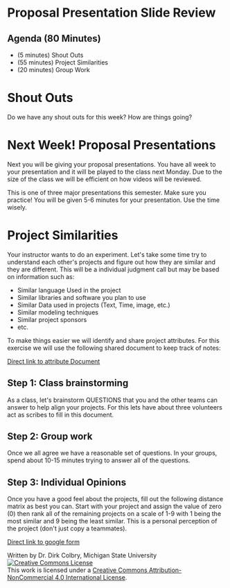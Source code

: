 # Proposal Presentation Slide Review

## Agenda (80 Minutes)

- (5 minutes) Shout Outs
- (55 minutes) Project Similarities
- (20 minutes) Group Work

# Shout Outs

Do we have any shout outs for this week?  How are things going?


# Next Week! Proposal Presentations

Next you will be giving your proposal presentations.  You have all week to your presentation and it will be played to the class next Monday.  Due to the size of the class we will be efficient on how videos will be reviewed.

This is one of three major presentations this semester.  Make sure you practice! You will be given 5-6 minutes for your presentation. Use the time wisely.


# Project Similarities

Your instructor wants to do an experiment.  Let's take some time try to understand each other's projects and figure out how they are similar and they are different. This will be a individual judgment call but may be based on information such as:

- Similar language Used in the project
- Similar libraries and software you plan to use
- Similar Data used in projects (Text, Time, image, etc.)
- Similar modeling techniques
- Similar project sponsors
- etc. 

To make things easier we will identify and share project attributes.  For this exercise we will use the following shared document to keep track of notes:

[Direct link to attribute Document](https://docs.google.com/document/d/1ng2wX9TgXUbw-os7Uy69b7bYDSLc5lJd1OLQQrI7FS8/edit#)

## Step 1: Class brainstorming
As a class, let's brainstorm QUESTIONS that you and the other teams can answer to help align your projects.  For this lets have about three volunteers act as scribes to fill in this document. 


## Step 2: Group work
Once we all agree we have a reasonable set of questions. In your groups, spend about 10-15 minutes trying to answer all of the questions.  


## Step 3: Individual Opinions
Once you have a good feel about the projects, fill out the following distance matrix as best you can.  Start with your project and assign the value of zero (0) then rank all of the remaining projects on a scale of 1-9 with 1 being the most similar and 9 being the least similar.  This is a personal perception of the project (don't just copy a teammates).  

[Direct link to google form](https://docs.google.com/forms/d/e/1FAIpQLSfdFo_LYMpBahZwsgvGbgxY24iL6d_vMjYJEWNxvUrXpfO_-Q/viewform)
    

Written by Dr. Dirk Colbry, Michigan State University
<a rel="license" href="http://creativecommons.org/licenses/by-nc/4.0/"><img alt="Creative Commons License" style="border-width:0" src="https://i.creativecommons.org/l/by-nc/4.0/88x31.png" /></a><br />This work is licensed under a <a rel="license" href="http://creativecommons.org/licenses/by-nc/4.0/">Creative Commons Attribution-NonCommercial 4.0 International License</a>.

